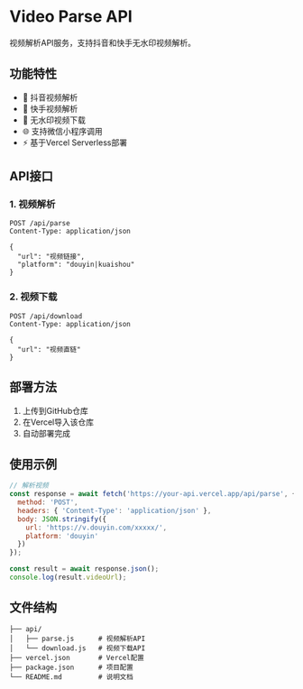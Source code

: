 # Video Parse API

视频解析API服务，支持抖音和快手无水印视频解析。

## 功能特性

- 🎯 抖音视频解析
- 🎯 快手视频解析  
- 🚀 无水印视频下载
- 🌐 支持微信小程序调用
- ⚡ 基于Vercel Serverless部署

## API接口

### 1. 视频解析
```
POST /api/parse
Content-Type: application/json

{
  "url": "视频链接",
  "platform": "douyin|kuaishou"
}
```

### 2. 视频下载
```
POST /api/download
Content-Type: application/json

{
  "url": "视频直链"
}
```

## 部署方法

1. 上传到GitHub仓库
2. 在Vercel导入该仓库
3. 自动部署完成

## 使用示例

```javascript
// 解析视频
const response = await fetch('https://your-api.vercel.app/api/parse', {
  method: 'POST',
  headers: { 'Content-Type': 'application/json' },
  body: JSON.stringify({
    url: 'https://v.douyin.com/xxxxx/',
    platform: 'douyin'
  })
});

const result = await response.json();
console.log(result.videoUrl);
```

## 文件结构

```
├── api/
│   ├── parse.js      # 视频解析API
│   └── download.js   # 视频下载API
├── vercel.json       # Vercel配置
├── package.json      # 项目配置
└── README.md         # 说明文档
```
